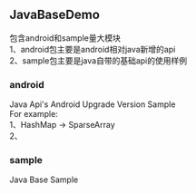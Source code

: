 
## JavaBaseDemo       
包含android和sample量大模块     
1、android包主要是android相对java新增的api           
2、sample包主要是java自带的基础api的使用样例       

### android   
Java Api's Android Upgrade Version Sample    
For example:    
1、HashMap -> SparseArray      
2、   

### sample   
Java Base Sample    
